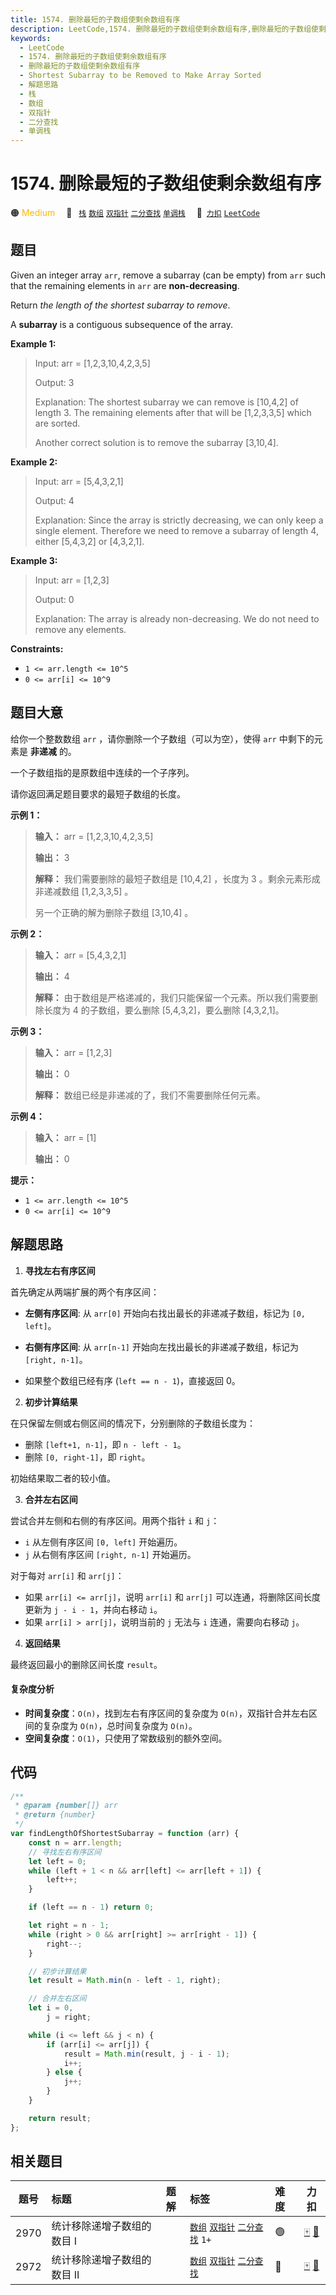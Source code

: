 ```yaml
---
title: 1574. 删除最短的子数组使剩余数组有序
description: LeetCode,1574. 删除最短的子数组使剩余数组有序,删除最短的子数组使剩余数组有序,Shortest Subarray to be Removed to Make Array Sorted,解题思路,栈,数组,双指针,二分查找,单调栈
keywords:
  - LeetCode
  - 1574. 删除最短的子数组使剩余数组有序
  - 删除最短的子数组使剩余数组有序
  - Shortest Subarray to be Removed to Make Array Sorted
  - 解题思路
  - 栈
  - 数组
  - 双指针
  - 二分查找
  - 单调栈
---
```


# 1574. 删除最短的子数组使剩余数组有序

🟠 <font color=#ffb800>Medium</font>&emsp; 🔖&ensp; [`栈`](/tag/stack.md) [`数组`](/tag/array.md) [`双指针`](/tag/two-pointers.md) [`二分查找`](/tag/binary-search.md) [`单调栈`](/tag/monotonic-stack.md)&emsp; 🔗&ensp;[`力扣`](https://leetcode.cn/problems/shortest-subarray-to-be-removed-to-make-array-sorted) [`LeetCode`](https://leetcode.com/problems/shortest-subarray-to-be-removed-to-make-array-sorted)

## 题目

Given an integer array `arr`, remove a subarray (can be empty) from `arr` such
that the remaining elements in `arr` are **non-decreasing**.

Return _the length of the shortest subarray to remove_.

A **subarray** is a contiguous subsequence of the array.

**Example 1:**

> Input: arr = [1,2,3,10,4,2,3,5]
>
> Output: 3
>
> Explanation: The shortest subarray we can remove is [10,4,2] of length 3. The remaining elements after that will be [1,2,3,3,5] which are sorted.
>
> Another correct solution is to remove the subarray [3,10,4].

**Example 2:**

> Input: arr = [5,4,3,2,1]
>
> Output: 4
>
> Explanation: Since the array is strictly decreasing, we can only keep a single element. Therefore we need to remove a subarray of length 4, either [5,4,3,2] or [4,3,2,1].

**Example 3:**

> Input: arr = [1,2,3]
>
> Output: 0
>
> Explanation: The array is already non-decreasing. We do not need to remove any elements.

**Constraints:**

- `1 <= arr.length <= 10^5`
- `0 <= arr[i] <= 10^9`

## 题目大意

给你一个整数数组 `arr` ，请你删除一个子数组（可以为空），使得 `arr` 中剩下的元素是 **非递减** 的。

一个子数组指的是原数组中连续的一个子序列。

请你返回满足题目要求的最短子数组的长度。

**示例 1：**

> **输入：** arr = [1,2,3,10,4,2,3,5]
>
> **输出：** 3
>
> **解释：** 我们需要删除的最短子数组是 [10,4,2] ，长度为 3 。剩余元素形成非递减数组 [1,2,3,3,5] 。
>
> 另一个正确的解为删除子数组 [3,10,4] 。

**示例 2：**

> **输入：** arr = [5,4,3,2,1]
>
> **输出：** 4
>
> **解释：** 由于数组是严格递减的，我们只能保留一个元素。所以我们需要删除长度为 4 的子数组，要么删除 [5,4,3,2]，要么删除 [4,3,2,1]。

**示例 3：**

> **输入：** arr = [1,2,3]
>
> **输出：** 0
>
> **解释：** 数组已经是非递减的了，我们不需要删除任何元素。

**示例 4：**

> **输入：** arr = [1]
>
> **输出：** 0

**提示：**

- `1 <= arr.length <= 10^5`
- `0 <= arr[i] <= 10^9`

## 解题思路

1. **寻找左右有序区间**

首先确定从两端扩展的两个有序区间：

- **左侧有序区间**: 从 `arr[0]` 开始向右找出最长的非递减子数组，标记为 `[0, left]`。
- **右侧有序区间**: 从 `arr[n-1]` 开始向左找出最长的非递减子数组，标记为 `[right, n-1]`。

- 如果整个数组已经有序 (`left == n - 1`)，直接返回 0。

2. **初步计算结果**

在只保留左侧或右侧区间的情况下，分别删除的子数组长度为：

- 删除 `[left+1, n-1]`，即 `n - left - 1`。
- 删除 `[0, right-1]`，即 `right`。

初始结果取二者的较小值。

3. **合并左右区间**

尝试合并左侧和右侧的有序区间。用两个指针 `i` 和 `j`：

- `i` 从左侧有序区间 `[0, left]` 开始遍历。
- `j` 从右侧有序区间 `[right, n-1]` 开始遍历。

对于每对 `arr[i]` 和 `arr[j]`：

- 如果 `arr[i] <= arr[j]`，说明 `arr[i]` 和 `arr[j]` 可以连通，将删除区间长度更新为 `j - i - 1`，并向右移动 `i`。
- 如果 `arr[i] > arr[j]`，说明当前的 `j` 无法与 `i` 连通，需要向右移动 `j`。

4. **返回结果**

最终返回最小的删除区间长度 `result`。

#### 复杂度分析

- **时间复杂度**：`O(n)`，找到左右有序区间的复杂度为 `O(n)`，双指针合并左右区间的复杂度为 `O(n)`，总时间复杂度为 `O(n)`。
- **空间复杂度**：`O(1)`，只使用了常数级别的额外空间。

## 代码

```javascript
/**
 * @param {number[]} arr
 * @return {number}
 */
var findLengthOfShortestSubarray = function (arr) {
	const n = arr.length;
	// 寻找左右有序区间
	let left = 0;
	while (left + 1 < n && arr[left] <= arr[left + 1]) {
		left++;
	}

	if (left == n - 1) return 0;

	let right = n - 1;
	while (right > 0 && arr[right] >= arr[right - 1]) {
		right--;
	}

	// 初步计算结果
	let result = Math.min(n - left - 1, right);

	// 合并左右区间
	let i = 0,
		j = right;

	while (i <= left && j < n) {
		if (arr[i] <= arr[j]) {
			result = Math.min(result, j - i - 1);
			i++;
		} else {
			j++;
		}
	}

	return result;
};
```

## 相关题目

<!-- prettier-ignore -->
| 题号 | 标题 | 题解 | 标签 | 难度 | 力扣 |
| :------: | :------ | :------: | :------ | :------ | :------: |
| 2970 | 统计移除递增子数组的数目 I |  |  [`数组`](/tag/array.md) [`双指针`](/tag/two-pointers.md) [`二分查找`](/tag/binary-search.md) `1+` | 🟢 | [🀄️](https://leetcode.cn/problems/count-the-number-of-incremovable-subarrays-i) [🔗](https://leetcode.com/problems/count-the-number-of-incremovable-subarrays-i) |
| 2972 | 统计移除递增子数组的数目 II |  |  [`数组`](/tag/array.md) [`双指针`](/tag/two-pointers.md) [`二分查找`](/tag/binary-search.md) | 🔴 | [🀄️](https://leetcode.cn/problems/count-the-number-of-incremovable-subarrays-ii) [🔗](https://leetcode.com/problems/count-the-number-of-incremovable-subarrays-ii) |